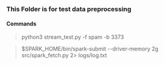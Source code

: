### This Folder is for test data preprocessing

#### Commands 

> python3 stream\_test.py -f spam -b 3373

> $SPARK\_HOME/bin/spark-submit --driver-memory 2g src/spark\_fetch.py 2> logs/log.txt
